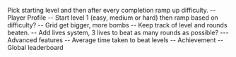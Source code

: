 Pick starting level and then after every completion ramp up difficulty.
-- Player Profile
-- Start level 1 (easy, medium or hard) then ramp based on difficulty?
-- Grid get bigger, more bombs
-- Keep track of level and rounds beaten.
-- Add lives system, 3 lives to beat as many rounds as possible?
--- Advanced features
-- Average time taken to beat levels
-- Achievement
-- Global leaderboard
